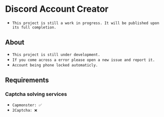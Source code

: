 # Discord Account Creator
- `This project is still a work in progress. It will be published upon its full completion.`

## About
- `This project is still under development.`
- `If you come across a error please open a new issue and report it.`
- `Account being phone locked automaticly.`

## Requirements
 ### Captcha solving services
 - `Capmonster: ✅`
 - `2Captcha: ❌`